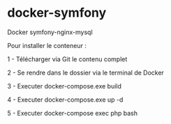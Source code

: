 # docker-symfony
Docker symfony-nginx-mysql

Pour installer le conteneur :

1 - Télécharger via Git le contenu complet

2 - Se rendre dans le dossier via le terminal de Docker

3 - Executer docker-compose.exe build

4 - Executer docker-compose.exe up -d

5 - Executer docker-compose exec php bash
